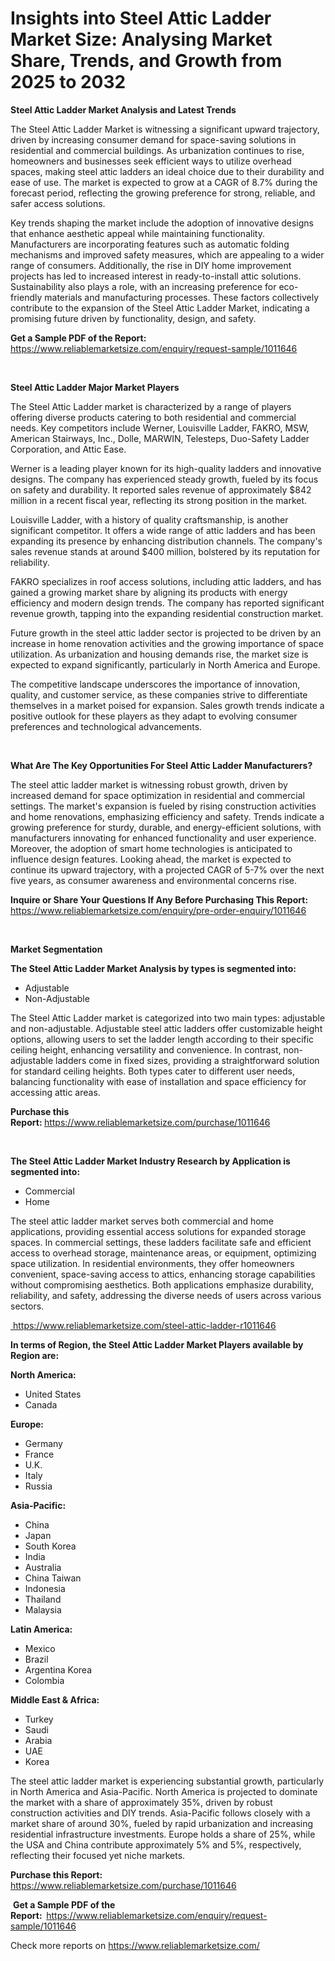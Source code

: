 <p><h1>Insights into Steel Attic Ladder Market Size: Analysing Market Share, Trends, and Growth from 2025 to 2032</h1></p><p><strong>Steel Attic Ladder Market Analysis and Latest Trends</strong></p>
<p><p>The Steel Attic Ladder Market is witnessing a significant upward trajectory, driven by increasing consumer demand for space-saving solutions in residential and commercial buildings. As urbanization continues to rise, homeowners and businesses seek efficient ways to utilize overhead spaces, making steel attic ladders an ideal choice due to their durability and ease of use. The market is expected to grow at a CAGR of 8.7% during the forecast period, reflecting the growing preference for strong, reliable, and safer access solutions.</p><p>Key trends shaping the market include the adoption of innovative designs that enhance aesthetic appeal while maintaining functionality. Manufacturers are incorporating features such as automatic folding mechanisms and improved safety measures, which are appealing to a wider range of consumers. Additionally, the rise in DIY home improvement projects has led to increased interest in ready-to-install attic solutions. Sustainability also plays a role, with an increasing preference for eco-friendly materials and manufacturing processes. These factors collectively contribute to the expansion of the Steel Attic Ladder Market, indicating a promising future driven by functionality, design, and safety.</p></p>
<p><strong>Get a Sample PDF of the Report:&nbsp;</strong> <a href="https://www.reliablemarketsize.com/enquiry/request-sample/1011646?utm_campaign=2620&utm_medium=2&utm_source=Github&utm_content=ia&utm_term=23022025&utm_id=steel-attic-ladder">https://www.reliablemarketsize.com/enquiry/request-sample/1011646</a></p>
<p>&nbsp;</p>
<p><strong>Steel Attic Ladder Major Market Players</strong></p>
<p><p>The Steel Attic Ladder market is characterized by a range of players offering diverse products catering to both residential and commercial needs. Key competitors include Werner, Louisville Ladder, FAKRO, MSW, American Stairways, Inc., Dolle, MARWIN, Telesteps, Duo-Safety Ladder Corporation, and Attic Ease. </p><p>Werner is a leading player known for its high-quality ladders and innovative designs. The company has experienced steady growth, fueled by its focus on safety and durability. It reported sales revenue of approximately $842 million in a recent fiscal year, reflecting its strong position in the market.</p><p>Louisville Ladder, with a history of quality craftsmanship, is another significant competitor. It offers a wide range of attic ladders and has been expanding its presence by enhancing distribution channels. The company's sales revenue stands at around $400 million, bolstered by its reputation for reliability.</p><p>FAKRO specializes in roof access solutions, including attic ladders, and has gained a growing market share by aligning its products with energy efficiency and modern design trends. The company has reported significant revenue growth, tapping into the expanding residential construction market.</p><p>Future growth in the steel attic ladder sector is projected to be driven by an increase in home renovation activities and the growing importance of space utilization. As urbanization and housing demands rise, the market size is expected to expand significantly, particularly in North America and Europe.</p><p>The competitive landscape underscores the importance of innovation, quality, and customer service, as these companies strive to differentiate themselves in a market poised for expansion. Sales growth trends indicate a positive outlook for these players as they adapt to evolving consumer preferences and technological advancements.</p></p>
<p>&nbsp;</p>
<p><strong>What Are The Key Opportunities For Steel Attic Ladder Manufacturers?</strong></p>
<p><p>The steel attic ladder market is witnessing robust growth, driven by increased demand for space optimization in residential and commercial settings. The market's expansion is fueled by rising construction activities and home renovations, emphasizing efficiency and safety. Trends indicate a growing preference for sturdy, durable, and energy-efficient solutions, with manufacturers innovating for enhanced functionality and user experience. Moreover, the adoption of smart home technologies is anticipated to influence design features. Looking ahead, the market is expected to continue its upward trajectory, with a projected CAGR of 5-7% over the next five years, as consumer awareness and environmental concerns rise.</p></p>
<p><strong>Inquire or Share Your Questions If Any Before Purchasing This Report:</strong> <a href="https://www.reliablemarketsize.com/enquiry/pre-order-enquiry/1011646?utm_campaign=2620&utm_medium=2&utm_source=Github&utm_content=ia&utm_term=23022025&utm_id=steel-attic-ladder">https://www.reliablemarketsize.com/enquiry/pre-order-enquiry/1011646</a></p>
<p>&nbsp;</p>
<p><strong>Market Segmentation</strong></p>
<p><strong>The Steel Attic Ladder Market Analysis by types is segmented into:</strong></p>
<p><ul><li>Adjustable</li><li>Non-Adjustable</li></ul></p>
<p><p>The Steel Attic Ladder market is categorized into two main types: adjustable and non-adjustable. Adjustable steel attic ladders offer customizable height options, allowing users to set the ladder length according to their specific ceiling height, enhancing versatility and convenience. In contrast, non-adjustable ladders come in fixed sizes, providing a straightforward solution for standard ceiling heights. Both types cater to different user needs, balancing functionality with ease of installation and space efficiency for accessing attic areas.</p></p>
<p><strong>Purchase this Report:&nbsp;</strong><a href="https://www.reliablemarketsize.com/purchase/1011646?utm_campaign=2620&utm_medium=2&utm_source=Github&utm_content=ia&utm_term=23022025&utm_id=steel-attic-ladder">https://www.reliablemarketsize.com/purchase/1011646</a></p>
<p>&nbsp;</p>
<p><strong>The Steel Attic Ladder Market Industry Research by Application is segmented into:</strong></p>
<p><ul><li>Commercial</li><li>Home</li></ul></p>
<p><p>The steel attic ladder market serves both commercial and home applications, providing essential access solutions for expanded storage spaces. In commercial settings, these ladders facilitate safe and efficient access to overhead storage, maintenance areas, or equipment, optimizing space utilization. In residential environments, they offer homeowners convenient, space-saving access to attics, enhancing storage capabilities without compromising aesthetics. Both applications emphasize durability, reliability, and safety, addressing the diverse needs of users across various sectors.</p></p>
<p><a href="https://www.reliablemarketsize.com/steel-attic-ladder-r1011646?utm_campaign=2620&utm_medium=2&utm_source=Github&utm_content=ia&utm_term=23022025&utm_id=steel-attic-ladder">&nbsp;https://www.reliablemarketsize.com/steel-attic-ladder-r1011646</a></p>
<p><strong>In terms of Region, the Steel Attic Ladder Market Players available by Region are:</strong></p>
<p>
    <p> <strong> North America: </strong>
        <ul>
            <li>United States</li>
            <li>Canada</li>
        </ul>
        </p> 
    <p> <strong> Europe: </strong>
        <ul>
            <li>Germany</li>
            <li>France</li>
            <li>U.K.</li>
            <li>Italy</li>
            <li>Russia</li>
        </ul>
        </p> 
    <p> <strong> Asia-Pacific: </strong>
        <ul>
            <li>China</li>
            <li>Japan</li>
            <li>South Korea</li>
            <li>India</li>
            <li>Australia</li>
            <li>China Taiwan</li>
            <li>Indonesia</li>
            <li>Thailand</li>
            <li>Malaysia</li>
        </ul>
        </p> 
    <p> <strong> Latin America: </strong>
        <ul>
            <li>Mexico</li>
            <li>Brazil</li>
            <li>Argentina Korea</li>
            <li>Colombia</li>
        </ul>
        </p> 
    <p> <strong> Middle East & Africa: </strong>
        <ul>
            <li>Turkey</li>
            <li>Saudi</li>
            <li>Arabia</li>
            <li>UAE</li>
            <li>Korea</li>
        </ul>
    </p>
    </p>
<p><p>The steel attic ladder market is experiencing substantial growth, particularly in North America and Asia-Pacific. North America is projected to dominate the market with a share of approximately 35%, driven by robust construction activities and DIY trends. Asia-Pacific follows closely with a market share of around 30%, fueled by rapid urbanization and increasing residential infrastructure investments. Europe holds a share of 25%, while the USA and China contribute approximately 5% and 5%, respectively, reflecting their focused yet niche markets.</p></p>
<p><strong>Purchase this Report: </strong><a href="https://www.reliablemarketsize.com/purchase/1011646?utm_campaign=2620&utm_medium=2&utm_source=Github&utm_content=ia&utm_term=23022025&utm_id=steel-attic-ladder">https://www.reliablemarketsize.com/purchase/1011646</a></p>
<p>&nbsp;<strong>Get a Sample PDF of the Report:&nbsp;&nbsp;</strong><a href="https://www.reliablemarketsize.com/enquiry/request-sample/1011646?utm_campaign=2620&utm_medium=2&utm_source=Github&utm_content=ia&utm_term=23022025&utm_id=steel-attic-ladder">https://www.reliablemarketsize.com/enquiry/request-sample/1011646</a></p>
<p><strong></strong></p>
<p>Check more reports on <a href="https://www.reliablemarketsize.com/?utm_campaign=2620&utm_medium=2&utm_source=Github&utm_content=ia&utm_term=23022025&utm_id=steel-attic-ladder">https://www.reliablemarketsize.com/</a></p>